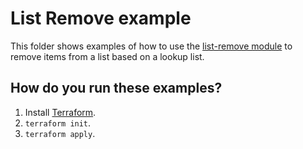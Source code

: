 # List Remove example

This folder shows examples of how to use the [list-remove module](https://github.com/terraform-modules-krish/terraform-aws-utilities/blob/v0.9.4/modules/list-remove) to remove items from a list
based on a lookup list.


## How do you run these examples?

1. Install [Terraform](https://www.terraform.io/).
1. `terraform init`.
1. `terraform apply`.

